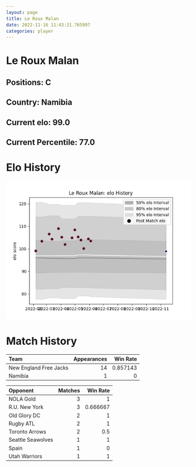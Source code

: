 ```yaml
---  
layout: page  
title: Le Roux Malan  
date: 2022-11-16 11:43:21.765997  
categories: player  
---
```

# Le Roux Malan

## Positions: C

## Country: Namibia

## Current elo: 99.0

## Current Percentile: 77.0

# Elo History


![elo history](history_LeRouxMalan.png)
# Match History


| Team                   |   Appearances |   Win Rate |
|:-----------------------|--------------:|-----------:|
| New England Free Jacks |            14 |   0.857143 |
| Namibia                |             1 |   0        |

| Opponent          |   Matches |   Win Rate |
|:------------------|----------:|-----------:|
| NOLA Gold         |         3 |   1        |
| R.U. New York     |         3 |   0.666667 |
| Old Glory DC      |         2 |   1        |
| Rugby ATL         |         2 |   1        |
| Toronto Arrows    |         2 |   0.5      |
| Seattle Seawolves |         1 |   1        |
| Spain             |         1 |   0        |
| Utah Warriors     |         1 |   1        |